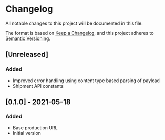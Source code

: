 # Changelog

All notable changes to this project will be documented in this file.

The format is based on [Keep a Changelog](https://keepachangelog.com/en/1.0.0/),
and this project adheres to [Semantic Versioning](https://semver.org/spec/v2.0.0.html).

## [Unreleased]

### Added

* Improved error handling using content type based parsing of payload
* Shipment API constants

## [0.1.0] - 2021-05-18

### Added

* Base production URL
* Initial version
